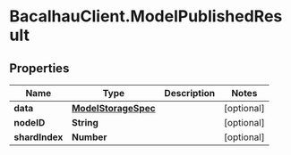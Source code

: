# BacalhauClient.ModelPublishedResult

## Properties
Name | Type | Description | Notes
------------ | ------------- | ------------- | -------------
**data** | [**ModelStorageSpec**](ModelStorageSpec.md) |  | [optional] 
**nodeID** | **String** |  | [optional] 
**shardIndex** | **Number** |  | [optional] 
